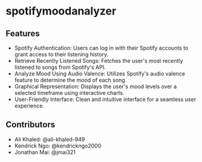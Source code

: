 # spotifymoodanalyzer
## Features
* Spotify Authentication: Users can log in with their Spotify accounts to grant access to their listening history.  
* Retrieve Recently Listened Songs: Fetches the user's most recently listened to songs from Spotify's API.  
* Analyze Mood Using Audio Valence: Utilizes Spotify's audio valence feature to determine the mood of each song.  
* Graphical Representation: Displays the user's mood levels over a selected timeframe using interactive charts.  
* User-Friendly Interface: Clean and intuitive interface for a seamless user experience.

## Contributors
* Ali Khaled: @ali-khaled-949
* Kendrick Ngo: @kendrickngo2000
* Jonathan Mai: @jmai321
